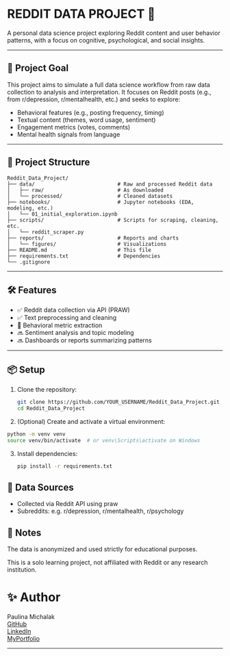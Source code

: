 # REDDIT DATA PROJECT 🚀

A personal data science project exploring Reddit content and user behavior patterns, with a focus on cognitive, psychological, and social insights.

---

## 🧠 Project Goal

This project aims to simulate a full data science workflow from raw data collection to analysis and interpretation. It focuses on Reddit posts (e.g., from r/depression, r/mentalhealth, etc.) and seeks to explore:

- Behavioral features (e.g., posting frequency, timing)
- Textual content (themes, word usage, sentiment)
- Engagement metrics (votes, comments)
- Mental health signals from language

---

## 📁 Project Structure
```
Reddit_Data_Project/
├── data/                           # Raw and processed Reddit data
│   ├── raw/                        # As downloaded
│   └── processed/                  # Cleaned datasets
├── notebooks/                      # Jupyter notebooks (EDA, modeling, etc.)
│   └── 01_initial_exploration.ipynb
├── scripts/                        # Scripts for scraping, cleaning, etc.
│   └── reddit_scraper.py
├── reports/                        # Reports and charts
│   └── figures/                    # Visualizations
├── README.md                       # This file
├── requirements.txt                # Dependencies
└── .gitignore
```


---

## 🛠️ Features

- ✅ Reddit data collection via API (PRAW)
- ✅ Text preprocessing and cleaning
- 🔄 Behavioral metric extraction
- 🔜 Sentiment analysis and topic modeling
- 🔜 Dashboards or reports summarizing patterns

---

## 📦 Setup

1. Clone the repository:
   ```bash
   git clone https://github.com/YOUR_USERNAME/Reddit_Data_Project.git
   cd Reddit_Data_Project
   ``` 
2. (Optional) Create and activate a virtual environment:
  ```bash
  python -m venv venv
  source venv/bin/activate  # or venv\Scripts\activate on Windows
  ```
3. Install dependencies:
   ```bash
   pip install -r requirements.txt
   ```

## 🧠 Data Sources

 - Collected via Reddit API using praw
 - Subreddits: e.g. r/depression, r/mentalhealth, r/psychology

## 📌 Notes

The data is anonymized and used strictly for educational purposes.

This is a solo learning project, not affiliated with Reddit or any research institution.

# ✨ Author
Paulina Michalak  
[GitHub](https://github.com/neckerchief)  
[LinkedIn](https://www.linkedin.com/in/paulina-michalak-a55941252/)  
[MyPortfolio](https://neckerchief.github.io/PMichalakPortfolio.github.io/)

---
